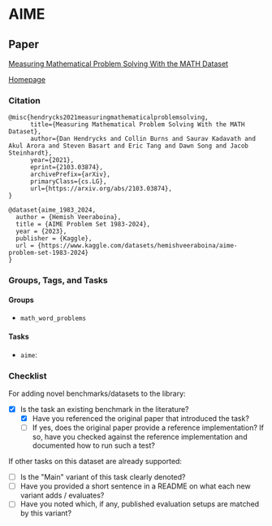 # AIME

## Paper
[Measuring Mathematical Problem Solving With the MATH Dataset](https://arxiv.org/abs/2103.03874)

[Homepage](https://www.kaggle.com/datasets/hemishveeraboina/aime-problem-set-1983-2024)

### Citation

```text
@misc{hendrycks2021measuringmathematicalproblemsolving,
      title={Measuring Mathematical Problem Solving With the MATH Dataset}, 
      author={Dan Hendrycks and Collin Burns and Saurav Kadavath and Akul Arora and Steven Basart and Eric Tang and Dawn Song and Jacob Steinhardt},
      year={2021},
      eprint={2103.03874},
      archivePrefix={arXiv},
      primaryClass={cs.LG},
      url={https://arxiv.org/abs/2103.03874}, 
}

@dataset{aime_1983_2024,
  author = {Hemish Veeraboina},
  title = {AIME Problem Set 1983-2024},
  year = {2023},
  publisher = {Kaggle},
  url = {https://www.kaggle.com/datasets/hemishveeraboina/aime-problem-set-1983-2024}
}
```

### Groups, Tags, and Tasks

#### Groups

* `math_word_problems`

#### Tasks

* `aime`: 

### Checklist

For adding novel benchmarks/datasets to the library:

* [x] Is the task an existing benchmark in the literature?
  * [x] Have you referenced the original paper that introduced the task?
  * [ ] If yes, does the original paper provide a reference implementation? If so, have you checked against the reference implementation and documented how to run such a test?

If other tasks on this dataset are already supported:

* [ ] Is the "Main" variant of this task clearly denoted?
* [ ] Have you provided a short sentence in a README on what each new variant adds / evaluates?
* [ ] Have you noted which, if any, published evaluation setups are matched by this variant?
